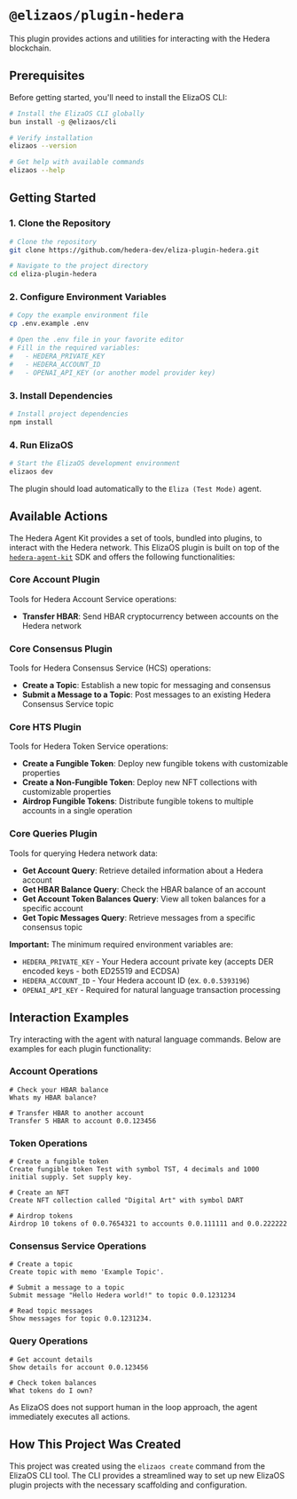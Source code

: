 # `@elizaos/plugin-hedera`

This plugin provides actions and utilities for interacting with the Hedera blockchain.

## Prerequisites

Before getting started, you'll need to install the ElizaOS CLI:

```bash
# Install the ElizaOS CLI globally
bun install -g @elizaos/cli

# Verify installation
elizaos --version

# Get help with available commands
elizaos --help
```

## Getting Started

### 1. Clone the Repository

```bash
# Clone the repository
git clone https://github.com/hedera-dev/eliza-plugin-hedera.git

# Navigate to the project directory
cd eliza-plugin-hedera
```

### 2. Configure Environment Variables

```bash
# Copy the example environment file
cp .env.example .env

# Open the .env file in your favorite editor
# Fill in the required variables:
#   - HEDERA_PRIVATE_KEY
#   - HEDERA_ACCOUNT_ID
#   - OPENAI_API_KEY (or another model provider key)
```

### 3. Install Dependencies

```bash
# Install project dependencies
npm install
```

### 4. Run ElizaOS

```bash
# Start the ElizaOS development environment
elizaos dev
```

The plugin should load automatically to the `Eliza (Test Mode)` agent.

## Available Actions

The Hedera Agent Kit provides a set of tools, bundled into plugins, to interact with the Hedera network. This ElizaOS plugin is built on top of the [`hedera-agent-kit`](https://github.com/hedera-dev/hedera-agent-kit) SDK and offers the following functionalities:

### Core Account Plugin
Tools for Hedera Account Service operations:
- **Transfer HBAR**: Send HBAR cryptocurrency between accounts on the Hedera network

### Core Consensus Plugin
Tools for Hedera Consensus Service (HCS) operations:
- **Create a Topic**: Establish a new topic for messaging and consensus
- **Submit a Message to a Topic**: Post messages to an existing Hedera Consensus Service topic

### Core HTS Plugin
Tools for Hedera Token Service operations:
- **Create a Fungible Token**: Deploy new fungible tokens with customizable properties
- **Create a Non-Fungible Token**: Deploy new NFT collections with customizable properties
- **Airdrop Fungible Tokens**: Distribute fungible tokens to multiple accounts in a single operation

### Core Queries Plugin
Tools for querying Hedera network data:
- **Get Account Query**: Retrieve detailed information about a Hedera account
- **Get HBAR Balance Query**: Check the HBAR balance of an account
- **Get Account Token Balances Query**: View all token balances for a specific account
- **Get Topic Messages Query**: Retrieve messages from a specific consensus topic

**Important:** The minimum required environment variables are:
- `HEDERA_PRIVATE_KEY` - Your Hedera account private key (accepts DER encoded keys - both ED25519 and ECDSA)
- `HEDERA_ACCOUNT_ID` - Your Hedera account ID (ex. `0.0.5393196`)
- `OPENAI_API_KEY` - Required for natural language transaction processing

## Interaction Examples

Try interacting with the agent with natural language commands. Below are examples for each plugin functionality:

### Account Operations
```shell
# Check your HBAR balance
Whats my HBAR balance?

# Transfer HBAR to another account
Transfer 5 HBAR to account 0.0.123456
```

### Token Operations
```shell
# Create a fungible token
Create fungible token Test with symbol TST, 4 decimals and 1000 initial supply. Set supply key.

# Create an NFT
Create NFT collection called "Digital Art" with symbol DART

# Airdrop tokens
Airdrop 10 tokens of 0.0.7654321 to accounts 0.0.111111 and 0.0.222222
```

### Consensus Service Operations
```shell
# Create a topic
Create topic with memo 'Example Topic'.

# Submit a message to a topic
Submit message "Hello Hedera world!" to topic 0.0.1231234

# Read topic messages
Show messages for topic 0.0.1231234.
```

### Query Operations
```shell
# Get account details
Show details for account 0.0.123456

# Check token balances
What tokens do I own?
```

As ElizaOS does not support human in the loop approach, the agent immediately executes all actions.

## How This Project Was Created

This project was created using the `elizaos create` command from the ElizaOS CLI tool. The CLI provides a streamlined way to set up new ElizaOS plugin projects with the necessary scaffolding and configuration.